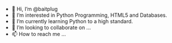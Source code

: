 - 👋 Hi, I’m @baitplug
- 👀 I’m interested in Python Programming, HTML5 and Databases.
- 🌱 I’m currently learning Python to a high standard.
- 💞️ I’m looking to collaborate on ...
- 📫 How to reach me ...

<!---
baitplug/baitplug is a ✨ special ✨ repository because its `README.md` (this file) appears on your GitHub profile.
You can click the Preview link to take a look at your changes.
--->
